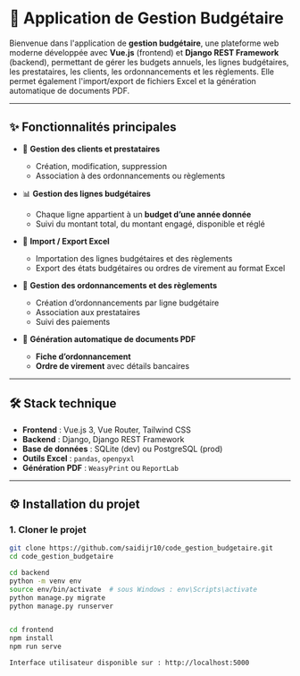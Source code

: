 # 💼 Application de Gestion Budgétaire

Bienvenue dans l'application de **gestion budgétaire**, une plateforme web moderne développée avec **Vue.js** (frontend) et **Django REST Framework** (backend), permettant de gérer les budgets annuels, les lignes budgétaires, les prestataires, les clients, les ordonnancements et les règlements. Elle permet également l'import/export de fichiers Excel et la génération automatique de documents PDF.

---

## ✨ Fonctionnalités principales

- 👥 **Gestion des clients et prestataires**
  - Création, modification, suppression
  - Association à des ordonnancements ou règlements

- 📊 **Gestion des lignes budgétaires**
  - Chaque ligne appartient à un **budget d’une année donnée**
  - Suivi du montant total, du montant engagé, disponible et réglé

- 🔁 **Import / Export Excel**
  - Importation des lignes budgétaires et des règlements
  - Export des états budgétaires ou ordres de virement au format Excel

- 🧾 **Gestion des ordonnancements et des règlements**
  - Création d’ordonnancements par ligne budgétaire
  - Association aux prestataires
  - Suivi des paiements

- 📄 **Génération automatique de documents PDF**
  - **Fiche d’ordonnancement**
  - **Ordre de virement** avec détails bancaires
---

## 🛠️ Stack technique

- **Frontend** : Vue.js 3, Vue Router, Tailwind CSS
- **Backend** : Django, Django REST Framework
- **Base de données** : SQLite (dev) ou PostgreSQL (prod)
- **Outils Excel** : `pandas`, `openpyxl`
- **Génération PDF** : `WeasyPrint` ou `ReportLab`

---

## ⚙️ Installation du projet

### 1. Cloner le projet

```bash
git clone https://github.com/saidijr10/code_gestion_budgetaire.git
cd code_gestion_budgetaire

cd backend
python -m venv env
source env/bin/activate  # sous Windows : env\Scripts\activate
python manage.py migrate
python manage.py runserver


cd frontend
npm install
npm run serve

Interface utilisateur disponible sur : http://localhost:5000



